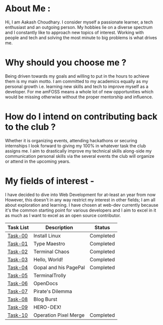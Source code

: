 # **About Me** :
  Hi, I am Aakash Choudhary. I consider myself a passionate learner, a tech enthusiast and an outgoing person. My hobbies lie on a diverse spectrum and I constantly
  like to approach new topics of interest. Working with people and tech and solving the most minute to big problems is what drives me.
# Why should you choose me ?
  Being driven towards my goals and willing to put in the hours to achieve them is my main motto.
  I am committed to my academics equally as my personal growth i.e. learning new skills and tech to improve myself as a developer.
  For me amFOSS means a whole lot of new opportunities which would be missing otherwise without the proper mentorship and influence. 
# How do I intend on contributing back to the club ?
  Whether it is organizing events, attending hackathons or securing internships I look forward to giving my 100%
  in whatever task the club assigns me.
  I aim to drastically improve my technical skills along-side my communication personal skills via the several events the club will organize or attend in the upcoming years.
# My fields of interest -
  I have decided to dive into Web Development for at-least an year from now
  However, this doesn't in any way restrict my interest in other fields; I am all about exploration and learning.
  I have chosen at web-dev currently because it's the common starting point for various developers and I aim to excel in it as much as I want to excel as an open source contributor.

<table>
  <thead>
    <tr>
      <th><strong>Task List</strong></th>
      <th><strong>Description</strong></th>
      <th><strong>Status</strong></th>
    </tr>
  </thead>
  <tbody>
    <tr>
      <td><a href="https://github.com/Aakashchoudhary24/amfoss-tasks/tree/main/task-00">Task-00</tda>
      <td>Install Linux</td>
      <td>Completed</td>
    </tr>
    <tr>
      <td><a href="https://github.com/Aakashchoudhary24/amfoss-tasks/tree/main/task-01">Task-01</tda>
      <td>Type Maestro</td>
      <td>Completed</td>
    </tr>
    <tr>
      <td><a href="https://github.com/Aakashchoudhary24/amfoss-tasks/tree/main/task-02">Task-02</tda>
      <td>Terminal Chaos</td>
      <td>Completed</td>
    </tr>
    <tr>
      <td><a href="https://github.com/Aakashchoudhary24/amfoss-tasks/tree/main/task-03">Task-03</tda>
      <td>Hello, World!</td>
      <td>Completed</td>
    </tr>
    <tr>
      <td><a href="https://github.com/Aakashchoudhary24/amfoss-tasks/tree/main/task-04">Task-04</tda>
      <td>Gopal and his PagePal</td>
      <td>Completed</td>
    </tr>
    <tr>
      <td><a href="https://github.com/Aakashchoudhary24/amfoss-tasks/tree/main/task-05">Task-05</tda>
      <td>TerminalTrolly</td>
      <td></td>
    </tr>
    <tr>
      <td><a href="https://github.com/Aakashchoudhary24/amfoss-tasks/tree/main/task-06">Task-06</tda>
      <td>OpenDocs</td>
      <td></td>
    </tr>
    <tr>
      <td><a href="https://github.com/Aakashchoudhary24/amfoss-tasks/tree/main/task-07">Task-07</tda>
      <td>Pirate's Dilemma</td>
      <td></td>
    </tr>
    <tr>
      <td><a href="https://github.com/Aakashchoudhary24/amfoss-tasks/tree/main/task-08">Task-08</tda>
      <td>Blog Burst</td>
      <td></td>
    </tr>
    <tr>
      <td><a href="https://github.com/Aakashchoudhary24/amfoss-tasks/tree/main/task-09">Task-09</tda>
      <td>HERO-DEX!</td>
      <td></td>
    </tr>
    <tr>
      <td><a href="https://github.com/Aakashchoudhary24/amfoss-tasks/tree/main/task-10">Task-10</tda>
      <td>Operation Pixel Merge</td>
      <td>Completed</td>
    </tr>
  </tbody>
</table>